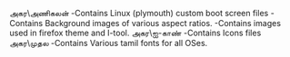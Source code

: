 அகர\அணிகலன்
	-Contains Linux (plymouth) custom boot screen files
	-Contains Background images of various aspect ratios. 
	-Contains images used in firefox theme and I-tool. 
அகர\ஐ-காண்
	-Contains Icons files
அகர\முதல
	-Contains Various tamil fonts for all OSes.